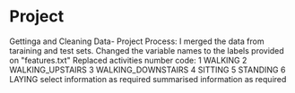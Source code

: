 # Project
Gettinga and Cleaning Data- Project 
Process:
I merged the data from taraining and test sets.
Changed the variable names to the labels provided on "features.txt"
Replaced activities number code:
1 WALKING
2 WALKING_UPSTAIRS
3 WALKING_DOWNSTAIRS
4 SITTING
5 STANDING
6 LAYING
select information as required
summarised information as required
